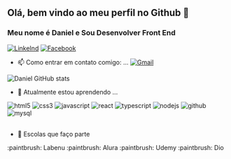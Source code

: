 ## Olá, bem vindo ao meu perfil no Github :punch:
### Meu nome é Daniel e Sou Desenvolver Front End

[![LinkeInd](https://img.shields.io/badge/LinkedIn-0077B5?style=for-the-badge&logo=linkedin&logoColor=white)](https://www.linkedin.com/in/danielluizpereira87)
[![Facebook](https://img.shields.io/badge/Facebook-1877F2?style=for-the-badge&logo=facebook&logoColor=white)](https://www.facebook.com/profile.php?id=100076455139798)

- 📫 Como entrar em contato comigo: ...
[![Gmail](https://img.shields.io/badge/Gmail-D14836?style=for-the-badge&logo=gmail&logoColor=white)](danpereira3009@gmail.com)

![Daniel GitHub stats](https://github-readme-stats.vercel.app/api?username=danpereira3009&show_icons=true&theme=dark)

- 🌱 Atualmente estou aprendendo ...

<div style="display: inline_block">
  <img text-align="center" alt="html5" src="https://img.shields.io/badge/HTML5-E34F26?style=for-the-badge&logo=html5&logoColor=white" />
  <img text-align="center" alt="css3" src="https://img.shields.io/badge/CSS3-1572B6?style=for-the-badge&logo=css3&logoColor=white" />
  <img text-align="center" alt="javascript" src="https://img.shields.io/badge/JavaScript-F7DF1E?style=for-the-badge&logo=javascript&logoColor=black" />
  <img text-align="center" alt="react" src="https://img.shields.io/badge/React-20232A?style=for-the-badge&logo=react&logoColor=61DAFB" />
  <img text-align="center" alt="typescript" src="https://img.shields.io/badge/TypeScript-007ACC?style=for-the-badge&logo=typescript&logoColor=white" />
  <img text-align="center" alt="nodejs" src="https://img.shields.io/badge/Node.js-43853D?style=for-the-badge&logo=node.js&logoColor=white" />
  <img text-align="center" alt="github" src="https://img.shields.io/badge/GitHub-100000?style=for-the-badge&logo=github&logoColor=white" />
  <img text-align="center" alt="mysql" src=https://img.shields.io/badge/MySQL-005C84?style=for-the-badge&logo=mysql&logoColor=white />
</div><br/>

- :book: Escolas que faço parte

<div style="display: inline_block">
  :paintbrush: Labenu
  :paintbrush: Alura
  :paintbrush: Udemy
  :paintbrush: Dio
</div><br/>
